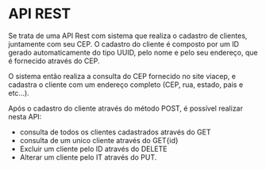 # API REST

Se trata de uma API Rest com sistema que realiza o cadastro de clientes, juntamente com seu CEP. 
O cadastro do cliente é composto por um ID gerado automaticamente do tipo UUID, pelo nome e pelo seu endereço, que 
é fornecido através do CEP.

O sistema então realiza a consulta do CEP fornecido no site viacep, e cadastra o cliente com um endereço completo (CEP, rua, estado, pais e etc...).

Após o cadastro do cliente através do método POST, é possível realizar nesta API: 
- consulta de todos os clientes cadastrados através do GET
- consulta de um unico cliente através do GET{id}
- Excluir um cliente pelo ID através do DELETE
- Alterar um cliente pelo IT através do PUT.
